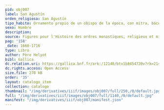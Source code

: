 ```yaml
---
pid: obj007
label: San Agustín
orden_religiosa: San Agustín
tipo_habito: Ornamento propio de un obispo de la época, con mitra, báculo y capa pluvial.
sexo: Hombre
description: 
source: Figures pour l'Histoire des ordres monastiques, religieux et militaires
pag: '158'
_date: 1660-1716
type: Libro
author: Père Helyot
bibl: Gallica
dc.relation.uri: https://gallica.bnf.fr/ark:/12148/btv1b8454720v?rk=21459;2
dc.rights.acceso: Open Access
size.file: 278 kB
order: '35'
layout: catalogo_item
collection: catalogo
thumbnail: "/img/derivatives/iiif/images/obj007/full/250,/0/default.jpg"
full: "/img/derivatives/iiif/images/obj007/full/1140,/0/default.jpg"
manifest: "/img/derivatives/iiif/obj007/manifest.json"
---
```

